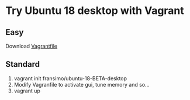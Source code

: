 # Try Ubuntu 18 desktop with Vagrant 

## Easy
Download [Vagrantfile](Vagrantfile?raw=1)

## Standard
1. vagrant init fransimo/ubuntu-18-BETA-desktop
2. Modify Vagranfile to activate gui, tune memory and so...
3. vagrant up